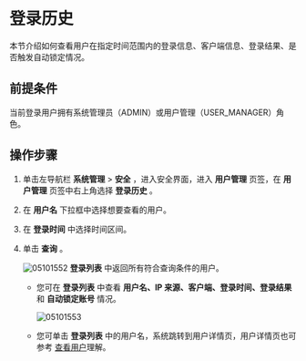 # 登录历史

本节介绍如何查看用户在指定时间范围内的登录信息、客户端信息、登录结果、是否触发自动锁定情况。

## 前提条件

当前登录用户拥有系统管理员（ADMIN）或用户管理（USER_MANAGER）角色。

## 操作步骤

1. 单击左导航栏 **系统管理** \> **安全** ，进入安全界面，进入 **用户管理** 页签，在 **用户管理** 页签中右上角选择 **登录历史** 。

2. 在 **用户名** 下拉框中选择想要查看的用户。

3. 在 **登录时间** 中选择时间区间。

4. 单击 **查询** 。

   ![05101552](https://help-static-aliyun-doc.aliyuncs.com/assets/img/zh-CN/6703270261/p272224.png) **登录列表** 中返回所有符合查询条件的用户。

   * 您可在 **登录列表** 中查看 **用户名、IP 来源、客户端、登录时间、登录结果** 和 **自动锁定账号** 情况。

      ![05101553](https://help-static-aliyun-doc.aliyuncs.com/assets/img/zh-CN/6703270261/p272226.png)

   * 您可单击 **登录列表** 中的用户名，系统跳转到用户详情页，用户详情页也可参考 [查看用户](../10.system-management-features/6.view-the-user-details-page.md)理解。
